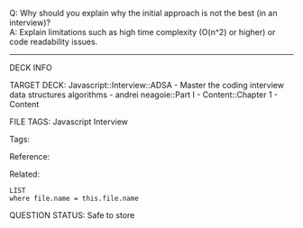 Q: Why should you explain why the initial approach is not the best (in an interview)?  
A: Explain limitations such as high time complexity (O(n^2) or higher) or code readability issues.
<!--ID: 1690376047464-->

---

DECK INFO

TARGET DECK: Javascript::Interview::ADSA - Master the coding interview data structures algorithms - andrei neagoie::Part I - Content::Chapter 1 - Content

FILE TAGS: Javascript Interview

Tags:

Reference:

Related:

```dataview
LIST
where file.name = this.file.name
```

QUESTION STATUS: Safe to store